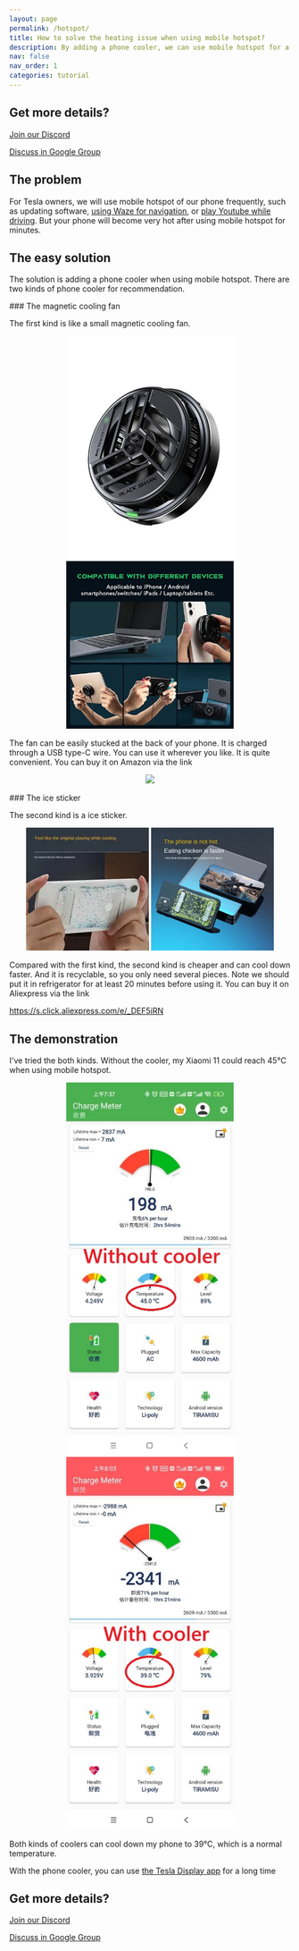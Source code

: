 ```yaml
---
layout: page
permalink: /hotspot/
title: How to solve the heating issue when using mobile hotspot?
description: By adding a phone cooler, we can use mobile hotspot for a long time without worrying about the overheating issue.
nav: false
nav_order: 1
categories: tutorial
---
```

<!-- _pages/hotspot.md -->

<!-- blank line -->
<!-- <figure class="video-container">
  <iframe width="540" height="303" src="https://www.youtube.com/embed/7sVn00ECFBw" frameborder="0" allowfullscreen="true"> </iframe>
</figure> -->
<!-- blank line -->

## Get more details?
<p><a href ="https://discord.gg/Tvbs9uWcN9" target="_blank">Join our Discord</a></p>
<p><a href ="https://groups.google.com/g/tesla-display" target="_blank">Discuss in Google Group</a></p>

## The problem
<p>For Tesla owners, we will use mobile hotspot of our phone frequently, such as updating software, <a href="/waze">using Waze for navigation</a>, or <a href="/youtube">play Youtube while driving</a>.
But your phone will become very hot after using mobile hotspot for minutes.</p>

## The easy solution
<p>The solution is adding a phone cooler when using mobile hotspot.
There are two kinds of phone cooler for recommendation.</p>
### The magnetic cooling fan
<p>The first kind is like a small magnetic cooling fan. </p>
<p style="text-align: center;">
<img src="/assets/img/mag-cooler.jpg" alt="The magnetic cooling fan for phone" width="300px">
<img src="/assets/img/mag-cooler2.jpg" alt="The magnetic cooling fan can be used for various devices" width="300px">
</p>
<p>The fan can be easily stucked at the back of your phone.
It is charged through a USB type-C wire.
You can use it wherever you like. It is quite convenient.
You can buy it on Amazon via the link</p>
<p style="text-align: center;"><a href="https://www.amazon.com/Rimoody-Wireless-Carplay-CarPlay-Android/dp/B0C1FW8ZQQ?pd_rd_w=niks7&content-id=amzn1.sym.843cd7db-70d0-4058-b5e7-5ec0360c5a59&pf_rd_p=843cd7db-70d0-4058-b5e7-5ec0360c5a59&pf_rd_r=25ZAJ3099FJCM3JE3BCE&pd_rd_wg=dEwED&pd_rd_r=4a237111-7729-4d01-ae3a-7786ed58d5e9&pd_rd_i=B0C1FW8ZQQ&psc=1&linkCode=li3&tag=blackpill07-20&linkId=c766d690503165e0fd1c49bda3c5feb5&language=en_US&ref_=as_li_ss_il" target="_blank"><img border="0" src="//ws-na.amazon-adsystem.com/widgets/q?_encoding=UTF8&ASIN=B0C1FW8ZQQ&Format=_SL250_&ID=AsinImage&MarketPlace=US&ServiceVersion=20070822&WS=1&tag=blackpill07-20&language=en_US" ></a><img src="https://ir-na.amazon-adsystem.com/e/ir?t=blackpill07-20&language=en_US&l=li3&o=1&a=B0C1FW8ZQQ" width="1" height="1" border="0" alt="" style="border:none !important; margin:0px !important;" /></p>
### The ice sticker
<p>The second kind is a ice sticker.</p>
<p style="text-align: center;"><img src="/assets/img/ice-sticker.webp" alt="The recyclable ice sticker for phone" width="220px">
<img src="/assets/img/ice-sticker2.webp" alt="The recyclable ice sticker to cool your phone down" width="220px"></p>
<p>Compared with the first kind, the second kind is cheaper and can cool down faster.
And it is recyclable, so you only need several pieces.
Note we should put it in refrigerator for at least 20 minutes before using it.
You can buy it on Aliexpress via the link</p>
<p><a href="https://s.click.aliexpress.com/e/_DEF5iRN">https://s.click.aliexpress.com/e/_DEF5iRN</a></p>

## The demonstration
<p>I've tried the both kinds.
Without the cooler, my Xiaomi 11 could reach 45℃ when using mobile hotspot.</p>
<p style="text-align: center;"><img src="/assets/img/without-cooler.jpg" alt="The phone temperature without the phone cooler" width="300px">
<img src="/assets/img/with-cooler.jpg" alt="The phone temperature after using a phone cooler" width="300px"></p>
<p>Both kinds of coolers can cool down my phone to 39℃, which is a normal temperature.</p>
<p>With the phone cooler, you can use <a href="/">the Tesla Display app</a> for a long time</p>

## Get more details?
<p><a href ="https://discord.gg/Tvbs9uWcN9" target="_blank">Join our Discord</a></p>
<p><a href ="https://groups.google.com/g/tesla-display" target="_blank">Discuss in Google Group</a></p>
